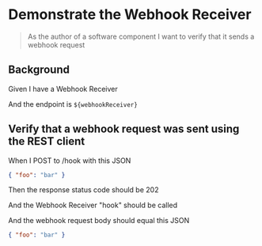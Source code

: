 # Demonstrate the Webhook Receiver

> As the author of a software component I want to verify that it sends a webhook
> request

## Background

<!-- This initiates the receiver -->

Given I have a Webhook Receiver

<!-- We set the base URL for the REST client to be the URL of the API Gateway deployment -->

And the endpoint is `${webhookReceiver}`

## Verify that a webhook request was sent using the REST client

When I POST to /hook with this JSON

```json
{ "foo": "bar" }
```

<!-- This is the response from API Gateway -->

Then the response status code should be 202

<!-- Here we fetch the webhook request from the Queue -->

And the Webhook Receiver "hook" should be called

And the webhook request body should equal this JSON

```json
{ "foo": "bar" }
```

